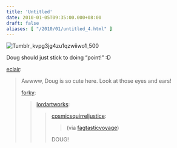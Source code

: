 ```yaml
---
title: 'Untitled'
date: 2010-01-05T09:35:00.000+08:00
draft: false
aliases: [ "/2010/01/untitled_4.html" ]
---
```


  
![Tumblr_kvpg3jg4zu1qzwiiwo1_500](http://jon.doblados.net/wp-content/uploads/2010/01/tumblr_kvpg3jG4ZU1qzwiiwo1_500-300x214.gif)  

  

Doug should just stick to doing “point!” :D

  

[eclair](http://eclair.tumblr.com/post/316012619/awwww-doug-is-so-cute-here-look-at-those-eyes):

  

>   
> 
> Awwww, Doug is so cute here. Look at those eyes and ears!
> 
>   
> 
> [forky](http://forky.tumblr.com/post/315929985/lordartworks-cosmicsquirreljustice-via):
> 
>   
> 
> >   
> > 
> > [lordartworks](http://lordartworks.com/post/315913792/cosmicsquirreljustice-via-fagtasticvoyage):
> > 
> >   
> > 
> > >   
> > > 
> > > [cosmicsquirreljustice](http://blog.cosmicsquirreljustice.com/post/315765904/via-fagtasticvoyage):
> > > 
> > >   
> > > 
> > > >   
> > > > 
> > > > (via [fagtasticvoyage](http://fagtasticvoyage.tumblr.com/))
> > > > 
> > > >   
> > > 
> > >   
> > > 
> > > DOUG!
> > > 
> > >   
> > 
> >   
> 
>